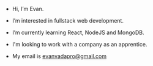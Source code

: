 - Hi, I’m Evan.

- I’m interested in fullstack web development.

- I’m currently learning React, NodeJS and MongoDB.

- I'm looking to work with a company as an apprentice.

- My email is evanvadapro@gmail.com
